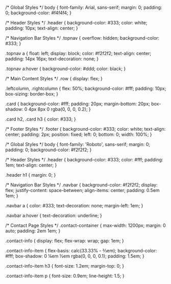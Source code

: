 /* Global Styles */
body {
    font-family: Arial, sans-serif;
    margin: 0;
    padding: 0;
    background-color: #f4f4f4;
}


/* Header Styles */
.header {
    background-color: #333;
    color: white;
    padding: 10px;
    text-align: center;
}

/* Navigation Bar Styles */
.topnav {
    overflow: hidden;
    background-color: #333;
}

.topnav a {
    float: left;
    display: block;
    color: #f2f2f2;
    text-align: center;
    padding: 14px 16px;
    text-decoration: none;
}

.topnav a:hover {
    background-color: #ddd;
    color: black;
}

/* Main Content Styles */
.row {
    display: flex;
}

.leftcolumn, .rightcolumn {
    flex: 50%;
    background-color: #fff;
    padding: 10px;
    box-sizing: border-box;
}

.card {
    background-color: #fff;
    padding: 20px;
    margin-bottom: 20px;
    box-shadow: 0 4px 8px 0 rgba(0, 0, 0, 0.2);
}

.card h2, .card h3 {
    color: #333;
}

/* Footer Styles */
.footer {
    background-color: #333;
    color: white;
    text-align: center;
    padding: 2px;
    position: fixed;
    left: 0;
    bottom: 0;
    width: 100%;
}


/* Global Styles */
body {
  font-family: 'Roboto', sans-serif;
  margin: 0;
  padding: 0;
  background-color: #f2f2f2;
}

/* Header Styles */
.header {
  background-color: #333;
  color: #fff;
  padding: 1em;
  text-align: center;
}

.header h1 {
  margin: 0;
}

/* Navigation Bar Styles */
.navbar {
  background-color: #f2f2f2;
  display: flex;
  justify-content: space-between;
  align-items: center;
  padding: 0.5em 1em;
}

.navbar a {
  color: #333;
  text-decoration: none;
  margin-left: 1em;
}

.navbar a:hover {
  text-decoration: underline;
}

/* Contact Page Styles */
.contact-container {
  max-width: 1200px;
  margin: 0 auto;
  padding: 2em 1em;
}

.contact-info {
  display: flex;
  flex-wrap: wrap;
  gap: 1em;
}

.contact-info-item {
  flex-basis: calc(33.33% - ⅔em);
  background-color: #fff;
  box-shadow: 0 ¼em ½em rgba(0, 0, 0, 0.1);
  padding: 1.5em;
}

.contact-info-item h3 {
  font-size: 1.2em;
  margin-top: 0;
}

.contact-info-item p {
  font-size: 0.9em;
  line-height: 1.5;
}

